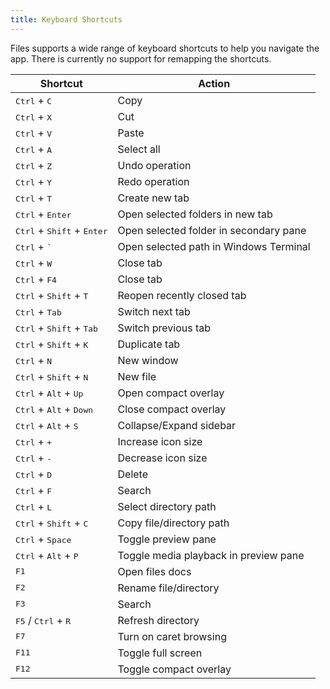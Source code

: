 ```yaml
---
title: Keyboard Shortcuts
---
```


Files supports a wide range of keyboard shortcuts to help you navigate the app. There is currently no support for remapping the shortcuts.

| Shortcut                                               | Action                                 |
| ------------------------------------------------------ | -------------------------------------- |
| <kbd>Ctrl</kbd> + <kbd>C</kbd>                         | Copy                                   |
| <kbd>Ctrl</kbd> + <kbd>X</kbd>                         | Cut                                    |
| <kbd>Ctrl</kbd> + <kbd>V</kbd>                         | Paste                                  |
| <kbd>Ctrl</kbd> + <kbd>A</kbd>                         | Select all                             |
| <kbd>Ctrl</kbd> + <kbd>Z</kbd>                         | Undo operation                         |
| <kbd>Ctrl</kbd> + <kbd>Y</kbd>                         | Redo operation                         |
| <kbd>Ctrl</kbd> + <kbd>T</kbd>                         | Create new tab                         |
| <kbd>Ctrl</kbd> + <kbd>Enter</kbd>                     | Open selected folders in new tab       |
| <kbd>Ctrl</kbd> + <kbd>Shift</kbd> + <kbd>Enter</kbd>  | Open selected folder in secondary pane |
| <kbd>Ctrl</kbd> + <kbd>`<kbd>                          | Open selected path in Windows Terminal |
| <kbd>Ctrl</kbd> + <kbd>W</kbd>                         | Close tab                              |
| <kbd>Ctrl</kbd> + <kbd>F4</kbd>                        | Close tab                              |
| <kbd>Ctrl</kbd> + <kbd>Shift</kbd> + <kbd>T</kbd>      | Reopen recently closed tab             |
| <kbd>Ctrl</kbd> + <kbd>Tab</kbd>                       | Switch next tab                        |
| <kbd>Ctrl</kbd> + <kbd>Shift</kbd> + <kbd>Tab</kbd>    | Switch previous tab                    |
| <kbd>Ctrl</kbd> + <kbd>Shift</kbd> + <kbd>K</kbd>      | Duplicate tab                          |
| <kbd>Ctrl</kbd> + <kbd>N</kbd>                         | New window                             |
| <kbd>Ctrl</kbd> + <kbd>Shift</kbd> + <kbd>N</kbd>      | New file                               |
| <kbd>Ctrl</kbd> + <kbd>Alt</kbd> + <kbd>Up</kbd>       | Open compact overlay                   |
| <kbd>Ctrl</kbd> + <kbd>Alt</kbd> + <kbd>Down</kbd>     | Close compact overlay                  |
| <kbd>Ctrl</kbd> + <kbd>Alt</kbd> + <kbd>S</kbd>        | Collapse/Expand sidebar                |
| <kbd>Ctrl</kbd> + <kbd>+</kbd>                         | Increase icon size                     |
| <kbd>Ctrl</kbd> + <kbd>-</kbd>                         | Decrease icon size                     |
| <kbd>Ctrl</kbd> + <kbd>D</kbd>                         | Delete                                 |
| <kbd>Ctrl</kbd> + <kbd>F</kbd>                         | Search                                 |
| <kbd>Ctrl</kbd> + <kbd>L</kbd>                         | Select directory path                  |
| <kbd>Ctrl</kbd> + <kbd>Shift</kbd> + <kbd>C</kbd>      | Copy file/directory path               |
| <kbd>Ctrl</kbd> + <kbd>Space</kbd>                     | Toggle preview pane                    |
| <kbd>Ctrl</kbd> + <kbd>Alt</kbd> + <kbd>P</kbd>        | Toggle media playback in preview pane  |
| <kbd>F1</kbd>                                          | Open files docs                        |
| <kbd>F2</kbd>                                          | Rename file/directory                  |
| <kbd>F3</kbd>                                          | Search                                 |
| <kbd>F5</kbd> / <kbd>Ctrl</kbd> + <kbd>R</kbd>         | Refresh directory                      |
| <kbd>F7</kbd>                                          | Turn on caret browsing                 |
| <kbd>F11</kbd>                                         | Toggle full screen                     |
| <kbd>F12</kbd>                                         | Toggle compact overlay                 |
